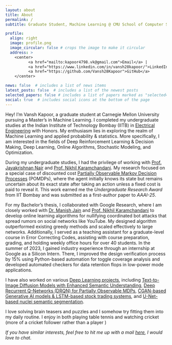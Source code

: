 ```yaml
---
layout: about
title: About
permalink: /
subtitle: Graduate Student, Machine Learning @ CMU School of Computer Science

profile:
  align: right
  image: profile.png
  image_circular: false # crops the image to make it circular
  address: >
    <center>
          <a href="mailto:kapoor4798.vk@gmail.com">Email</a> |
          <a href="https://www.linkedin.com/in/vansh28kapoor/">LinkedIn</a> | 
          <a href="https://github.com/Vansh28Kapoor">GitHub</a>
    </center>

news: false  # includes a list of news items
latest_posts: false  # includes a list of the newest posts
selected_papers: false # includes a list of papers marked as "selected={true}"
social: true  # includes social icons at the bottom of the page
---
```



Hey! I’m Vansh Kapoor, a graduate student at Carnegie Mellon University pursuing a Master’s in Machine Learning. I completed my undergraduate studies at the Indian Institute of Technology Bombay (IITB) in [Electrical Engineering](https://www.ee.iitb.ac.in/web/index.php) with Honors. My enthusiasm lies in exploring the realm of Machine Learning and applied probability & statistics. More specifically, I am interested in the fields of Deep Reinforcement Learning & Decision Making, Deep Learning, Online Algorithms, Stochastic Modeling, and Optimization.

During my undergraduate studies, I had the privilege of working with <a href="https://www.ee.iitb.ac.in/~jayakrishnan.nair">Prof. Jayakrishnan Nair</a> and <a href="https://sites.google.com/site/nikhilkaram/">Prof. Nikhil Karamchandani</a>. My research focused on a special case of discounted cost [Partially Observable Markov Decision Processes](/Research) (POMDPs), where the agent initially knows its state but remains uncertain about its exact state after taking an action unless a fixed cost is paid to reveal it. This work earned me the *Undergraduate Research Award* from IIT Bombay and was submitted as a first-author paper to *AAAI-25*.

For my Bachelor’s thesis, I collaborated with Google Research, where I am closely worked with <a href="https://www.linkedin.com/in/manish-jain-kj2020/">Dr. Manish Jain</a> and <a href="https://sites.google.com/site/nikhilkaram/">Prof. Nikhil Karamchandani</a>  to develop online learning algorithms for nullifying coordinated bot attacks that spread rumors on social networks like YouTube. My designed algorithm outperformed existing greedy methods and scaled effectively to large networks. Additionally, I served as a teaching assistant for a graduate-level course in Error Correcting Codes, assisting with course preparation, grading, and holding weekly office hours for over 40 students. In the summer of 2023, I gained industry experience through an internship at Google as a Silicon Intern. There, I improved the design verification process by 15% using Python-based automation for toggle coverage analysis and developed automated checkers for data retention flops in low-power mode applications.

I have also worked on various [Deep Learning projects](/projects), including [Text-to-Image Diffusion Models with Enhanced Semantic Understanding](/projects/SUR), [Deep Recurrent Q-Networks (DRQN) for Partially Observable MDPs](projects/DQRN), [CGAN-based Generative AI models & LSTM-based stock trading systems](/projects/AdvancedML), and [U-Net-based nuclei semantic segmentation](/projects/Image-Segmentation).

I love solving brain teasers and puzzles and I somehow try fitting them into my daily routine. I enjoy in both playing table tennis and watching cricket (more of a cricket follower rather than a player )



_If you have similar interests, feel free to hit me up with a mail <a href="mailto:kapoor4798.vk@gmail.com?subject=Hi">here</a>, I would love to chat._


<!-- Write your biography here. Tell the world about yourself. Link to your favorite [subreddit](http://reddit.com). You can put a picture in, too. The code is already in, just name your picture `prof_pic.jpg` and put it in the `img/` folder.

Put your address / P.O. box / other info right below your picture. You can also disable any of these elements by editing `profile` property of the YAML header of your `_pages/about.md`. Edit `_bibliography/papers.bib` and Jekyll will render your [publications page](/al-folio/publications/) automatically.

Link to your social media connections, too. This theme is set up to use [Font Awesome icons](http://fortawesome.github.io/Font-Awesome/) and [Academicons](https://jpswalsh.github.io/academicons/), like the ones below. Add your Facebook, Twitter, LinkedIn, Google Scholar, or just disable all of them. -->
